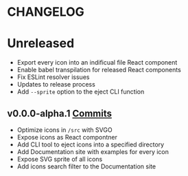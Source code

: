 # CHANGELOG

# Unreleased

* Export every icon into an indificual file React component
* Enable babel transpilation for released React components
* Fix ESLint resolver issues
* Updates to release process
* Add `--sprite` option to the eject CLI function

## v0.0.0-alpha.1 [Commits](https://github.com/airtame/airtame-icons/commits/v0.0.0-alpha.1)

* Optimize icons in `/src` with SVGO
* Expose icons as React compontner
* Add CLI tool to eject icons into a specified directory
* Add Documentation site with examples for every icon
* Expose SVG sprite of all icons
* Add icons search filter to the Documentation site
